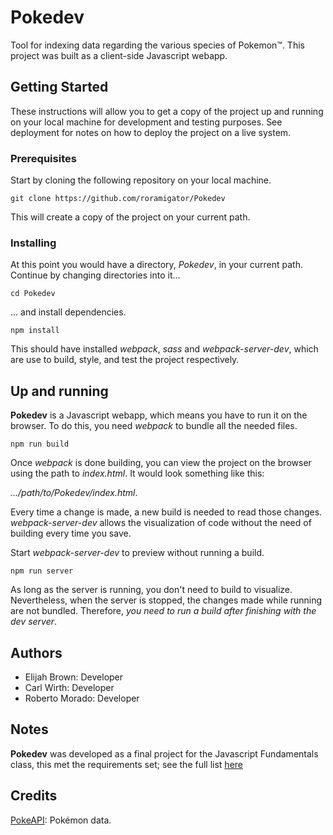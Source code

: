 # Pokedev
Tool for indexing data regarding the various species of Pokemon™. This project was built as a client-side Javascript webapp.
## Getting Started
These instructions will allow you to get a copy of the project up and running on your local machine for development and testing purposes. See deployment for notes on how to deploy the project on a live system.
### Prerequisites
Start by cloning the following repository on your local machine.  

```git clone https://github.com/roramigator/Pokedev```  

This will create a copy of the project on your current path.
### Installing
At this point you would have a directory, *Pokedev*, in your current path.  Continue by changing directories into it...

```cd Pokedev```

... and install dependencies.

```npm install```

This should have installed *webpack*, *sass* and *webpack-server-dev*, which are use to build, style, and test the project respectively.
## Up and running
**Pokedev** is a Javascript webapp, which means you have to run it on the browser. To do this, you need *webpack* to bundle all the needed files.

```npm run build```

Once *webpack* is done building, you can view the project on the browser using the path to *index.html*.  It would look something like this:

*.../path/to/Pokedev/index.html*.

Every time a change is made, a new build is needed to read those changes. *webpack-server-dev* allows the visualization of code without the need of building every time you save.

Start *webpack-server-dev* to preview without running a build.

```npm run server```

As long as the server is running, you don't need to build to visualize.  Nevertheless, when the server is stopped, the changes made while running are not bundled. Therefore, *you need to run a build after finishing with the dev server*.  



## Authors
- Elijah Brown: Developer
- Carl Wirth: Developer
- Roberto Morado: Developer

## Notes
**Pokedev** was developed as a final project for the Javascript Fundamentals class, this met the requirements set; see the full list [here](REQUIREMENTS.md)

## Credits
[PokeAPI](http://pokeapi.co/): Pokémon data.
